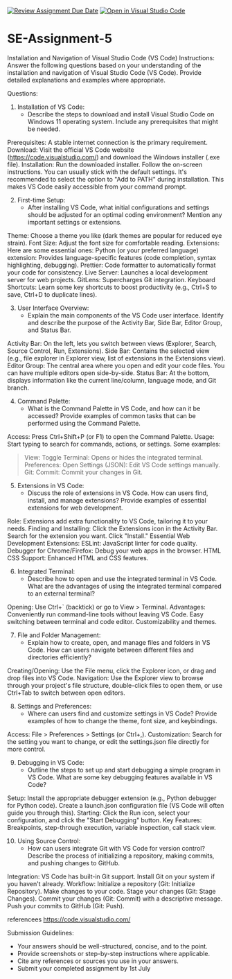 [![Review Assignment Due Date](https://classroom.github.com/assets/deadline-readme-button-22041afd0340ce965d47ae6ef1cefeee28c7c493a6346c4f15d667ab976d596c.svg)](https://classroom.github.com/a/XoLGRbHq)
[![Open in Visual Studio Code](https://classroom.github.com/assets/open-in-vscode-2e0aaae1b6195c2367325f4f02e2d04e9abb55f0b24a779b69b11b9e10269abc.svg)](https://classroom.github.com/online_ide?assignment_repo_id=15272597&assignment_repo_type=AssignmentRepo)
# SE-Assignment-5
Installation and Navigation of Visual Studio Code (VS Code)
 Instructions:
Answer the following questions based on your understanding of the installation and navigation of Visual Studio Code (VS Code). Provide detailed explanations and examples where appropriate.

 Questions:

1. Installation of VS Code:
   - Describe the steps to download and install Visual Studio Code on Windows 11 operating system. Include any prerequisites that might be needed.

Prerequisites: A stable internet connection is the primary requirement.
Download: Visit the official VS Code website (https://code.visualstudio.com/) and download the Windows installer (.exe file).
Installation:
Run the downloaded installer.
Follow the on-screen instructions. You can usually stick with the default settings.
It's recommended to select the option to "Add to PATH" during installation. This makes VS Code easily accessible from your command prompt. 

2. First-time Setup:
   - After installing VS Code, what initial configurations and settings should be adjusted for an optimal coding environment? Mention any important settings or extensions.

Theme: Choose a theme you like (dark themes are popular for reduced eye strain).
Font Size: Adjust the font size for comfortable reading.
Extensions: Here are some essential ones:
Python (or your preferred language) extension: Provides language-specific features (code completion, syntax highlighting, debugging).
Prettier: Code formatter to automatically format your code for consistency.
Live Server: Launches a local development server for web projects.
GitLens: Supercharges Git integration.
Keyboard Shortcuts: Learn some key shortcuts to boost productivity (e.g., Ctrl+S to save, Ctrl+D to duplicate lines).   

3. User Interface Overview:
   - Explain the main components of the VS Code user interface. Identify and describe the purpose of the Activity Bar, Side Bar, Editor Group, and Status Bar.

Activity Bar: On the left, lets you switch between views (Explorer, Search, Source Control, Run, Extensions).
Side Bar: Contains the selected view (e.g., file explorer in Explorer view, list of extensions in the Extensions view).
Editor Group: The central area where you open and edit your code files. You can have multiple editors open side-by-side.
Status Bar: At the bottom, displays information like the current line/column, language mode, and Git branch.

4. Command Palette:
   - What is the Command Palette in VS Code, and how can it be accessed? Provide examples of common tasks that can be performed using the Command Palette.

Access: Press Ctrl+Shift+P (or F1) to open the Command Palette.
Usage: Start typing to search for commands, actions, or settings. Some examples:
>View: Toggle Terminal: Opens or hides the integrated terminal.
>Preferences: Open Settings (JSON): Edit VS Code settings manually.
>Git: Commit: Commit your changes in Git.

5. Extensions in VS Code:
   - Discuss the role of extensions in VS Code. How can users find, install, and manage extensions? Provide examples of essential extensions for web development.

Role: Extensions add extra functionality to VS Code, tailoring it to your needs.
Finding and Installing:
Click the Extensions icon in the Activity Bar.
Search for the extension you want.
Click "Install."
Essential Web Development Extensions:
ESLint: JavaScript linter for code quality.
Debugger for Chrome/Firefox: Debug your web apps in the browser.
HTML CSS Support: Enhanced HTML and CSS features.

6. Integrated Terminal:
   - Describe how to open and use the integrated terminal in VS Code. What are the advantages of using the integrated terminal compared to an external terminal?

Opening: Use Ctrl+` (backtick) or go to View > Terminal.
Advantages:
Conveniently run command-line tools without leaving VS Code.
Easy switching between terminal and code editor.
Customizability and themes.

7. File and Folder Management:
   - Explain how to create, open, and manage files and folders in VS Code. How can users navigate between different files and directories efficiently?

Creating/Opening: Use the File menu, click the Explorer icon, or drag and drop files into VS Code.
Navigation: Use the Explorer view to browse through your project's file structure, double-click files to open them, or use Ctrl+Tab to switch between open editors.

8. Settings and Preferences:
   - Where can users find and customize settings in VS Code? Provide examples of how to change the theme, font size, and keybindings.

Access: File > Preferences > Settings (or Ctrl+,).
Customization: Search for the setting you want to change, or edit the settings.json file directly for more control.

9. Debugging in VS Code:
   - Outline the steps to set up and start debugging a simple program in VS Code. What are some key debugging features available in VS Code?

Setup:
Install the appropriate debugger extension (e.g., Python debugger for Python code).
Create a launch.json configuration file (VS Code will often guide you through this).
Starting: Click the Run icon, select your configuration, and click the "Start Debugging" button.
Key Features: Breakpoints, step-through execution, variable inspection, call stack view.

10. Using Source Control:
    - How can users integrate Git with VS Code for version control? Describe the process of initializing a repository, making commits, and pushing changes to GitHub.

Integration: VS Code has built-in Git support. Install Git on your system if you haven't already.
Workflow:
Initialize a repository (Git: Initialize Repository).
Make changes to your code.
Stage your changes (Git: Stage Changes).
Commit your changes (Git: Commit) with a descriptive message.
Push your commits to GitHub (Git: Push).


referencees 
https://code.visualstudio.com/

 Submission Guidelines:
- Your answers should be well-structured, concise, and to the point.
- Provide screenshots or step-by-step instructions where applicable.
- Cite any references or sources you use in your answers.
- Submit your completed assignment by 1st July 

